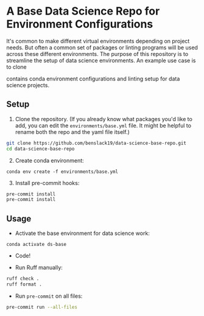 # A Base Data Science Repo for Environment Configurations

It's common to make different virtual environments depending on project needs. But often a common set of packages or linting programs will be used across these different environments. The purpose of this repository is to streamline the setup of data science environments. An example use case is to clone 

 contains conda environment configurations and linting setup for data science projects. 

## Setup

1. Clone the repository. (If you already know what packages you'd like to add, you can edit the `environments/base.yml` file. It might be helpful to rename both the repo and the yaml file itself.)

```bash
git clone https://github.com/benslack19/data-science-base-repo.git
cd data-science-base-repo
```

2. Create conda environment:

`conda env create -f environments/base.yml`

3. Install pre-commit hooks:

```bash
pre-commit install
pre-commit install
```


## Usage

- Activate the base environment for data science work:

`conda activate ds-base`

- Code!

- Run Ruff manually: 

```bash
ruff check .
ruff format . 
```

- Run `pre-commit` on all files:

```bash
pre-commit run --all-files
```
